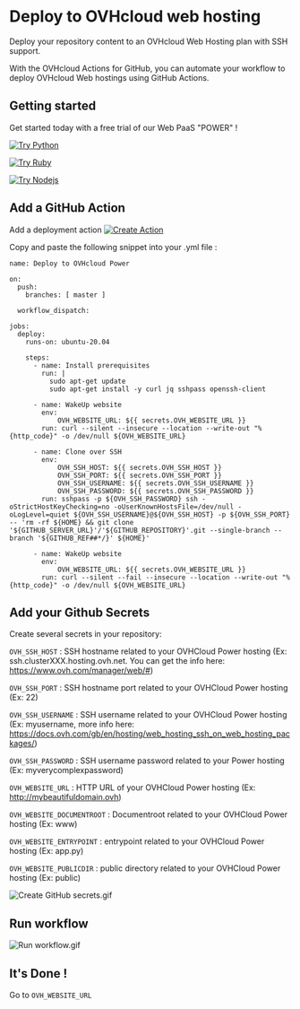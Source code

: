 # Deploy to OVHcloud web hosting

Deploy your repository content to an OVHcloud Web Hosting plan with SSH support.

With the OVHcloud Actions for GitHub, you can automate your workflow to deploy OVHcloud Web hostings using GitHub Actions.

## Getting started

Get started today with a free trial of our Web PaaS "POWER" !

[![Try Python](https://labs.ovh.com/sites/default/files/inline-images/Try%20OVHcloud%20Power%20for%20Python.png)](https://www.ovh.com/ie/order/express/#/express/review?products=~(~(productId~%27powerHosting~planCode~%27powerBeta1~duration~%27P12M~configuration~(~(label~%27language~value~%27python)))))

[![Try Ruby](https://labs.ovh.com/sites/default/files/inline-images/Try%20OVHcloud%20Power%20for%20Ruby.png)](https://www.ovh.com/ie/order/express/#/express/review?products=~(~(productId~%27powerHosting~planCode~%27powerBeta1~duration~%27P12M~configuration~(~(label~%27language~value~%27ruby)))))

[![Try Nodejs](https://labs.ovh.com/sites/default/files/inline-images/Try%20OVHcloud%20Power%20for%20Node.js_.png)](https://www.ovh.com/ie/order/express/#/express/review?products=~(~(productId~%27powerHosting~planCode~%27powerBeta1~duration~%27P12M~configuration~(~(label~%27language~value~%27nodejs)))))


## Add a GitHub Action

Add a deployment action [![Create Action](https://labs.ovh.com/sites/default/files/inline-images/Deploy%20to%20OVHcloud.png)]('${GITHUB_SERVER_URL}'/'${GITHUB_REPOSITORY}'/new/master?filename=.github%2Fworkflows%2Fovhcloud-deploy.yml)

Copy and paste the following snippet into your .yml file :

	name: Deploy to OVHcloud Power

	on:
	  push:
	    branches: [ master ]
	  
	  workflow_dispatch:

	jobs:
	  deploy:    
	    runs-on: ubuntu-20.04

	    steps:
	      - name: Install prerequisites
	        run: |
	          sudo apt-get update
	          sudo apt-get install -y curl jq sshpass openssh-client

	      - name: WakeUp website
	        env:
	            OVH_WEBSITE_URL: ${{ secrets.OVH_WEBSITE_URL }}
	        run: curl --silent --insecure --location --write-out "%{http_code}" -o /dev/null ${OVH_WEBSITE_URL}

	      - name: Clone over SSH
	        env:
	            OVH_SSH_HOST: ${{ secrets.OVH_SSH_HOST }}
	            OVH_SSH_PORT: ${{ secrets.OVH_SSH_PORT }}
	            OVH_SSH_USERNAME: ${{ secrets.OVH_SSH_USERNAME }}
	            OVH_SSH_PASSWORD: ${{ secrets.OVH_SSH_PASSWORD }}
	        run: sshpass -p ${OVH_SSH_PASSWORD} ssh -oStrictHostKeyChecking=no -oUserKnownHostsFile=/dev/null -oLogLevel=quiet ${OVH_SSH_USERNAME}@${OVH_SSH_HOST} -p ${OVH_SSH_PORT} -- 'rm -rf ${HOME} && git clone '${GITHUB_SERVER_URL}'/'${GITHUB_REPOSITORY}'.git --single-branch --branch '${GITHUB_REF##*/}' ${HOME}'

	      - name: WakeUp website
	        env:
	            OVH_WEBSITE_URL: ${{ secrets.OVH_WEBSITE_URL }}
	        run: curl --silent --fail --insecure --location --write-out "%{http_code}" -o /dev/null ${OVH_WEBSITE_URL}



## Add your Github Secrets

Create several secrets in your repository:

```OVH_SSH_HOST``` : SSH hostname related to your OVHCloud Power hosting (Ex: ssh.clusterXXX.hosting.ovh.net. You can get the info here: https://www.ovh.com/manager/web/#)

```OVH_SSH_PORT``` : SSH hostname port related to your OVHCloud Power hosting (Ex: 22)

```OVH_SSH_USERNAME``` : SSH username related to your OVHCloud Power hosting (Ex: myusername, more info here: https://docs.ovh.com/gb/en/hosting/web_hosting_ssh_on_web_hosting_packages/) 

```OVH_SSH_PASSWORD``` : SSH username password related to your Power hosting (Ex: myverycomplexpassword)

```OVH_WEBSITE_URL``` : HTTP URL of your OVHCloud Power hosting (Ex: http://mybeautifuldomain.ovh)

```OVH_WEBSITE_DOCUMENTROOT``` : Documentroot related to your OVHCloud Power hosting (Ex: www)

```OVH_WEBSITE_ENTRYPOINT``` : entrypoint related to your OVHCloud Power hosting (Ex: app.py)

```OVH_WEBSITE_PUBLICDIR``` : public directory related to your OVHCloud Power hosting (Ex: public)

![Create GitHub secrets.gif](img/create_secrets.gif)

## Run workflow
![Run workflow.gif](img/run_workflow.gif)

## It's Done !

Go to ```OVH_WEBSITE_URL``` 